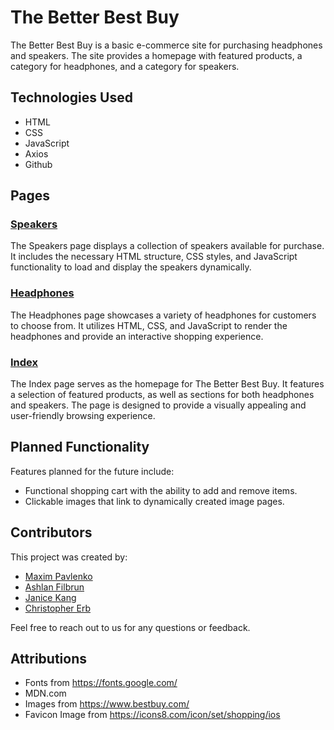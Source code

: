 # The Better Best Buy

The Better Best Buy is a basic e-commerce site for purchasing headphones and speakers. The site provides a homepage with featured products, a category for headphones, and a category for speakers.

## Technologies Used

- HTML
- CSS
- JavaScript
- Axios
- Github

## Pages

### [Speakers](speakers.html)

The Speakers page displays a collection of speakers available for purchase. It includes the necessary HTML structure, CSS styles, and JavaScript functionality to load and display the speakers dynamically.

### [Headphones](headphones.html)


The Headphones page showcases a variety of headphones for customers to choose from. It utilizes HTML, CSS, and JavaScript to render the headphones and provide an interactive shopping experience.

### [Index](index.html)

The Index page serves as the homepage for The Better Best Buy. It features a selection of featured products, as well as sections for both headphones and speakers. The page is designed to provide a visually appealing and user-friendly browsing experience.

## Planned Functionality

Features planned for the future include:

- Functional shopping cart with the ability to add and remove items.
- Clickable images that link to dynamically created image pages.


## Contributors

This project was created by:

- [Maxim Pavlenko](https://github.com/Maxsos133)
- [Ashlan Filbrun](https://github.com/ashfilbrun)
- [Janice Kang](https://github.com/jyekang)
- [Christopher Erb](https://github.com/ChristopherErb)

Feel free to reach out to us for any questions or feedback.

## Attributions
 - Fonts from https://fonts.google.com/
 - MDN.com
 - Images from https://www.bestbuy.com/
 - Favicon Image from https://icons8.com/icon/set/shopping/ios
